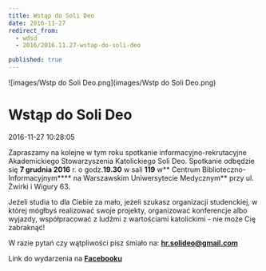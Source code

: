 ```yaml
---
title: Wstąp do Soli Deo
date: 2016-11-27
redirect_from: 
  - wdsd
  - 2016/2016.11.27-wstap-do-soli-deo

published: true
---
```



![images/Wstp do Soli Deo.png](images/Wstp do Soli Deo.png)

# Wstąp do Soli Deo

<time>2016-11-27 10:28:05</time>






Zapraszamy na kolejne w tym roku spotkanie informacyjno-rekrutacyjne Akademickiego Stowarzyszenia Katolickiego Soli Deo. Spotkanie odbędzie się **7 grudnia 2016** r. o godz.**19.30** w sali **119** w** Centrum Biblioteczno-Informacyjnym**** na Warszawskim Uniwersytecie Medycznym** przy ul. Żwirki i Wigury 63.


Jeżeli studia to dla Ciebie za mało, jeżeli szukasz organizacji studenckiej, w której mógłbyś realizować swoje projekty, organizować konferencje albo wyjazdy, współpracować z ludźmi z wartościami katolickimi - nie może Cię zabraknąć!

 W razie pytań czy wątpliwości pisz śmiało na: **hr.solideo@gmail.com**


Link do wydarzenia na [**Facebooku**](https://www.facebook.com/events/899896296807242/)


<!--{{json:{"created_date":"2016-11-27 10:28:05","publish_down":"0000-00-00 00:00:00","id":"5471"}}}-->